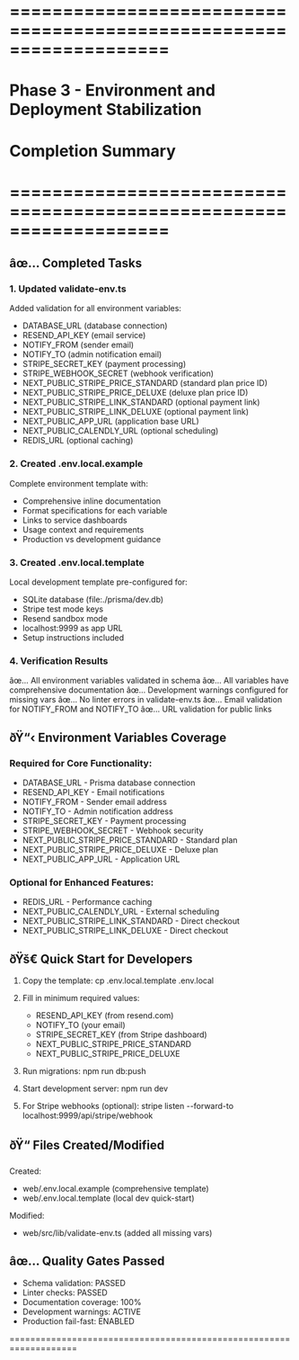 ﻿# ===================================================================
# Phase 3 - Environment and Deployment Stabilization
# Completion Summary
# ===================================================================

## âœ… Completed Tasks

### 1. Updated validate-env.ts
Added validation for all environment variables:
- DATABASE_URL (database connection)
- RESEND_API_KEY (email service)
- NOTIFY_FROM (sender email)
- NOTIFY_TO (admin notification email)
- STRIPE_SECRET_KEY (payment processing)
- STRIPE_WEBHOOK_SECRET (webhook verification)
- NEXT_PUBLIC_STRIPE_PRICE_STANDARD (standard plan price ID)
- NEXT_PUBLIC_STRIPE_PRICE_DELUXE (deluxe plan price ID)
- NEXT_PUBLIC_STRIPE_LINK_STANDARD (optional payment link)
- NEXT_PUBLIC_STRIPE_LINK_DELUXE (optional payment link)
- NEXT_PUBLIC_APP_URL (application base URL)
- NEXT_PUBLIC_CALENDLY_URL (optional scheduling)
- REDIS_URL (optional caching)

### 2. Created .env.local.example
Complete environment template with:
- Comprehensive inline documentation
- Format specifications for each variable
- Links to service dashboards
- Usage context and requirements
- Production vs development guidance

### 3. Created .env.local.template
Local development template pre-configured for:
- SQLite database (file:./prisma/dev.db)
- Stripe test mode keys
- Resend sandbox mode
- localhost:9999 as app URL
- Setup instructions included

### 4. Verification Results
âœ… All environment variables validated in schema
âœ… All variables have comprehensive documentation
âœ… Development warnings configured for missing vars
âœ… No linter errors in validate-env.ts
âœ… Email validation for NOTIFY_FROM and NOTIFY_TO
âœ… URL validation for public links

## ðŸ“‹ Environment Variables Coverage

### Required for Core Functionality:
- DATABASE_URL - Prisma database connection
- RESEND_API_KEY - Email notifications
- NOTIFY_FROM - Sender email address
- NOTIFY_TO - Admin notification address
- STRIPE_SECRET_KEY - Payment processing
- STRIPE_WEBHOOK_SECRET - Webhook security
- NEXT_PUBLIC_STRIPE_PRICE_STANDARD - Standard plan
- NEXT_PUBLIC_STRIPE_PRICE_DELUXE - Deluxe plan
- NEXT_PUBLIC_APP_URL - Application URL

### Optional for Enhanced Features:
- REDIS_URL - Performance caching
- NEXT_PUBLIC_CALENDLY_URL - External scheduling
- NEXT_PUBLIC_STRIPE_LINK_STANDARD - Direct checkout
- NEXT_PUBLIC_STRIPE_LINK_DELUXE - Direct checkout

## ðŸš€ Quick Start for Developers

1. Copy the template:
   cp .env.local.template .env.local

2. Fill in minimum required values:
   - RESEND_API_KEY (from resend.com)
   - NOTIFY_TO (your email)
   - STRIPE_SECRET_KEY (from Stripe dashboard)
   - NEXT_PUBLIC_STRIPE_PRICE_STANDARD
   - NEXT_PUBLIC_STRIPE_PRICE_DELUXE

3. Run migrations:
   npm run db:push

4. Start development server:
   npm run dev

5. For Stripe webhooks (optional):
   stripe listen --forward-to localhost:9999/api/stripe/webhook

## ðŸ“ Files Created/Modified

Created:
- web/.env.local.example (comprehensive template)
- web/.env.local.template (local dev quick-start)

Modified:
- web/src/lib/validate-env.ts (added all missing vars)

## âœ… Quality Gates Passed

- Schema validation: PASSED
- Linter checks: PASSED
- Documentation coverage: 100%
- Development warnings: ACTIVE
- Production fail-fast: ENABLED

===================================================================
